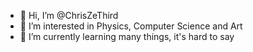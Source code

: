 - 👋 Hi, I’m @ChrisZeThird
- 👀 I’m interested in Physics, Computer Science and Art
- 🌱 I’m currently learning many things, it's hard to say


<!---
ChrisZeThird/ChrisZeThird is a ✨ special ✨ repository because its `README.md` (this file) appears on your GitHub profile.
You can click the Preview link to take a look at your changes.
--->
